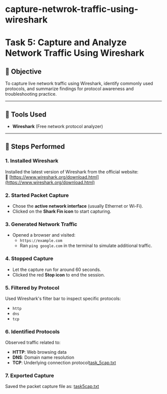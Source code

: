 # capture-netwrok-traffic-using-wireshark

# Task 5: Capture and Analyze Network Traffic Using Wireshark

## 🎯 Objective
To capture live network traffic using Wireshark, identify commonly used protocols, and summarize findings for protocol awareness and troubleshooting practice.

---

## 🧰 Tools Used
- **Wireshark** (Free network protocol analyzer)

---

## 📝 Steps Performed

### 1. Installed Wireshark
Installed the latest version of Wireshark from the official website:  
🔗 [https://www.wireshark.org/download.html](https://www.wireshark.org/download.html)

### 2. Started Packet Capture
- Chose the **active network interface** (usually Ethernet or Wi-Fi).
- Clicked on the **Shark Fin icon** to start capturing.

### 3. Generated Network Traffic
- Opened a browser and visited:
  - `https://example.com`
  - Ran `ping google.com` in the terminal to simulate additional traffic.

### 4. Stopped Capture
- Let the capture run for around 60 seconds.
- Clicked the red **Stop icon** to end the session.

### 5. Filtered by Protocol
Used Wireshark's filter bar to inspect specific protocols:
- `http`
- `dns`
- `tcp`

### 6. Identified Protocols
Observed traffic related to:
- **HTTP**: Web browsing data
- **DNS**: Domain name resolution
- **TCP**: Underlying connection protocol[task_5cap.txt](https://github.com/user-attachments/files/20980355/task_5cap.txt)


### 7. Exported Capture
Saved the packet capture file as:
[task5cap.txt](https://github.com/user-attachments/files/20980470/task5cap.txt)
